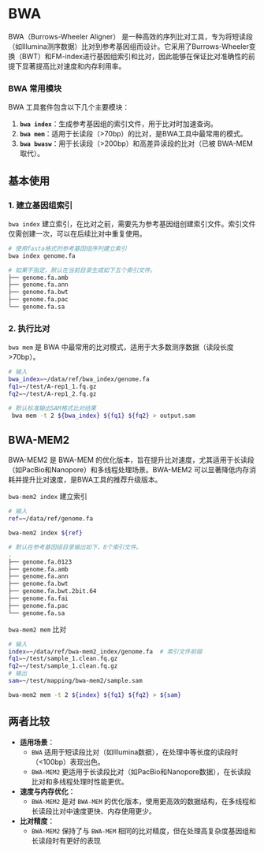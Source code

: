 # BWA

BWA（Burrows-Wheeler Aligner） 是一种高效的序列比对工具，专为将短读段（如Illumina测序数据）比对到参考基因组而设计。它采用了Burrows-Wheeler变换（BWT）和FM-index进行基因组索引和比对，因此能够在保证比对准确性的前提下显著提高比对速度和内存利用率。


### BWA 常用模块

BWA 工具套件包含以下几个主要模块：

1. **`bwa index`**：生成参考基因组的索引文件，用于比对时加速查询。
2. **`bwa mem`**：适用于长读段（>70bp）的比对，是BWA工具中最常用的模式。
3. **`bwa bwasw`**：用于长读段（>200bp）和高差异读段的比对（已被 BWA-MEM 取代）。

## 基本使用

### 1. 建立基因组索引

`bwa index` 建立索引，在比对之前，需要先为参考基因组创建索引文件。索引文件仅需创建一次，可以在后续比对中重复使用。

```bash
# 使用fasta格式的参考基因组序列建立索引
bwa index genome.fa

# 如果不指定，默认在当前目录生成如下五个索引文件。
├── genome.fa.amb
├── genome.fa.ann
├── genome.fa.bwt
├── genome.fa.pac
└── genome.fa.sa
```

### 2. 执行比对

`bwa mem` 是 BWA 中最常用的比对模式，适用于大多数测序数据（读段长度>70bp）。

```bash
# 输入
bwa_index=~/data/ref/bwa_index/genome.fa
fq1=~/test/A-rep1_1.fq.gz
fq2=~/test/A-rep1_2.fq.gz

# 默认标准输出SAM格式比对结果
 bwa mem -t 2 ${bwa_index} ${fq1} ${fq2} > output.sam
```

## BWA-MEM2

BWA-MEM2 是 BWA-MEM 的优化版本，旨在提升比对速度，尤其适用于长读段（如PacBio和Nanopore）和多线程处理场景。BWA-MEM2 可以显著降低内存消耗并提升比对速度，是BWA工具的推荐升级版本。

`bwa-mem2 index` 建立索引

```bash
# 输入
ref=~/data/ref/genome.fa

bwa-mem2 index ${ref}

# 默认在参考基因组目录输出如下，8个索引文件。
.
├── genome.fa.0123
├── genome.fa.amb
├── genome.fa.ann
├── genome.fa.bwt
├── genome.fa.bwt.2bit.64
├── genome.fa.fai
├── genome.fa.pac
└── genome.fa.sa
```

`bwa-mem2 mem` 比对

```bash
# 输入
index=~/data/ref/bwa-mem2_index/genome.fa  # 索引文件前缀
fq1=~/test/sample_1.clean.fq.gz
fq2=~/test/sample_1.clean.fq.gz
# 输出
sam=~/test/mapping/bwa-mem2/sample.sam

bwa-mem2 mem -t 2 ${index} ${fq1} ${fq2} > ${sam}
```

## 两者比较

- **适用场景**：
  - `BWA` 适用于短读段比对（如Illumina数据），在处理中等长度的读段时（<100bp）表现出色。
  - `BWA-MEM2` 更适用于长读段比对（如PacBio和Nanopore数据），在长读段比对和多线程处理时性能更优。
- **速度与内存优化**：
  - `BWA-MEM2` 是对 `BWA-MEM` 的优化版本，使用更高效的数据结构，在多线程和长读段比对中速度更快、内存使用更少。
- **比对精度**：
  - `BWA-MEM2` 保持了与 `BWA-MEM` 相同的比对精度，但在处理高复杂度基因组和长读段时有更好的表现